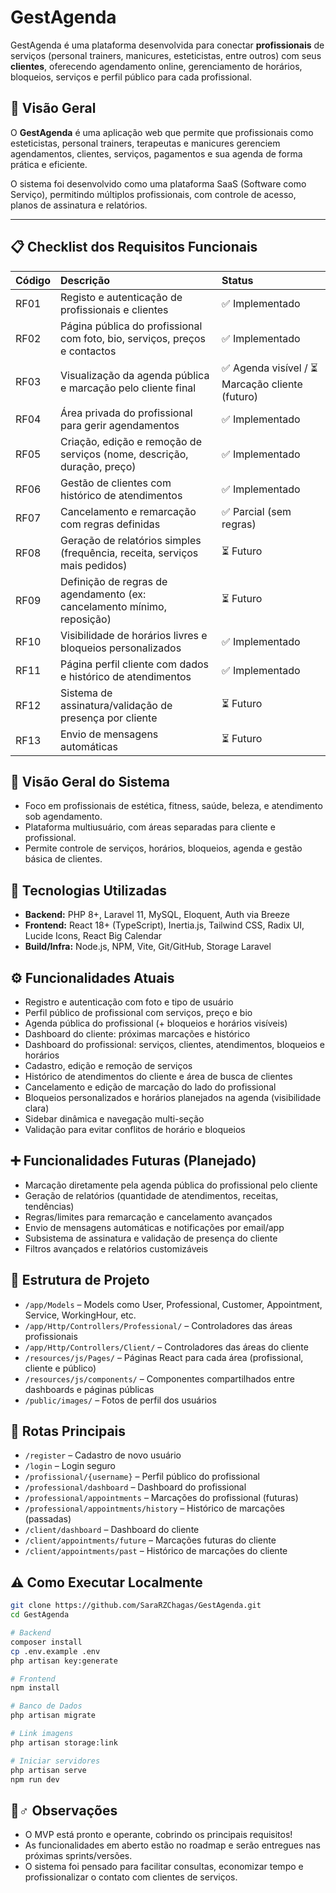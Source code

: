# GestAgenda

GestAgenda é uma plataforma desenvolvida para conectar **profissionais** de serviços (personal trainers, manicures, esteticistas, entre outros) com seus **clientes**, oferecendo agendamento online, gerenciamento de horários, bloqueios, serviços e perfil público para cada profissional.

## 📌 Visão Geral

O **GestAgenda** é uma aplicação web que permite que profissionais como esteticistas, personal trainers, terapeutas e manicures gerenciem agendamentos, clientes, serviços, pagamentos e sua agenda de forma prática e eficiente.

O sistema foi desenvolvido como uma plataforma SaaS (Software como Serviço), permitindo múltiplos profissionais, com controle de acesso, planos de assinatura e relatórios.

---

## 📋 Checklist dos Requisitos Funcionais

| Código | Descrição | Status |
| :-- | :-- | :-- |
| RF01 | Registo e autenticação de profissionais e clientes | ✅ Implementado |
| RF02 | Página pública do profissional com foto, bio, serviços, preços e contactos | ✅ Implementado |
| RF03 | Visualização da agenda pública e marcação pelo cliente final | ✅ Agenda visível / ⏳ Marcação cliente (futuro) |
| RF04 | Área privada do profissional para gerir agendamentos | ✅ Implementado |
| RF05 | Criação, edição e remoção de serviços (nome, descrição, duração, preço) | ✅ Implementado |
| RF06 | Gestão de clientes com histórico de atendimentos | ✅ Implementado |
| RF07 | Cancelamento e remarcação com regras definidas | ✅ Parcial (sem regras) |
| RF08 | Geração de relatórios simples (frequência, receita, serviços mais pedidos) | ⏳ Futuro |
| RF09 | Definição de regras de agendamento (ex: cancelamento mínimo, reposição) | ⏳ Futuro |
| RF10 | Visibilidade de horários livres e bloqueios personalizados | ✅ Implementado |
| RF11 | Página perfil cliente com dados e histórico de atendimentos | ✅ Implementado |
| RF12 | Sistema de assinatura/validação de presença por cliente | ⏳ Futuro |
| RF13 | Envio de mensagens automáticas | ⏳ Futuro |

## 📌 Visão Geral do Sistema

- Foco em profissionais de estética, fitness, saúde, beleza, e atendimento sob agendamento.
- Plataforma multiusuário, com áreas separadas para cliente e profissional.
- Permite controle de serviços, horários, bloqueios, agenda e gestão básica de clientes.


## 🚀 Tecnologias Utilizadas

- **Backend:** PHP 8+, Laravel 11, MySQL, Eloquent, Auth via Breeze
- **Frontend:** React 18+ (TypeScript), Inertia.js, Tailwind CSS, Radix UI, Lucide Icons, React Big Calendar
- **Build/Infra:** Node.js, NPM, Vite, Git/GitHub, Storage Laravel


## ⚙️ Funcionalidades Atuais

- Registro e autenticação com foto e tipo de usuário
- Perfil público de profissional com serviços, preço e bio
- Agenda pública do profissional (+ bloqueios e horários visíveis)
- Dashboard do cliente: próximas marcações e histórico
- Dashboard do profissional: serviços, clientes, atendimentos, bloqueios e horários
- Cadastro, edição e remoção de serviços
- Histórico de atendimentos do cliente e área de busca de clientes
- Cancelamento e edição de marcação do lado do profissional
- Bloqueios personalizados e horários planejados na agenda (visibilidade clara)
- Sidebar dinâmica e navegação multi-seção
- Validação para evitar conflitos de horário e bloqueios


## ➕ Funcionalidades Futuras (Planejado)

- Marcação diretamente pela agenda pública do profissional pelo cliente
- Geração de relatórios (quantidade de atendimentos, receitas, tendências)
- Regras/limites para remarcação e cancelamento avançados
- Envio de mensagens automáticas e notificações por email/app
- Subsistema de assinatura e validação de presença do cliente
- Filtros avançados e relatórios customizáveis


## 📂 Estrutura de Projeto

- `/app/Models` – Models como User, Professional, Customer, Appointment, Service, WorkingHour, etc.
- `/app/Http/Controllers/Professional/` – Controladores das áreas profissionais
- `/app/Http/Controllers/Client/` – Controladores das áreas do cliente
- `/resources/js/Pages/` – Páginas React para cada área (profissional, cliente e público)
- `/resources/js/components/` – Componentes compartilhados entre dashboards e páginas públicas
- `/public/images/` – Fotos de perfil dos usuários


## 🔗 Rotas Principais

- `/register` – Cadastro de novo usuário
- `/login` – Login seguro
- `/profissional/{username}` – Perfil público do profissional
- `/professional/dashboard` – Dashboard do profissional
- `/professional/appointments` – Marcações do profissional (futuras)
- `/professional/appointments/history` – Histórico de marcações (passadas)
- `/client/dashboard` – Dashboard do cliente
- `/client/appointments/future` – Marcações futuras do cliente
- `/client/appointments/past` – Histórico de marcações do cliente


## ⚠️ Como Executar Localmente

```bash
git clone https://github.com/SaraRZChagas/GestAgenda.git
cd GestAgenda

# Backend
composer install
cp .env.example .env
php artisan key:generate

# Frontend
npm install

# Banco de Dados
php artisan migrate

# Link imagens
php artisan storage:link

# Iniciar servidores
php artisan serve
npm run dev
```


## 🙋♂️ Observações

- O MVP está pronto e operante, cobrindo os principais requisitos!
- As funcionalidades em aberto estão no roadmap e serão entregues nas próximas sprints/versões.
- O sistema foi pensado para facilitar consultas, economizar tempo e profissionalizar o contato com clientes de serviços.

